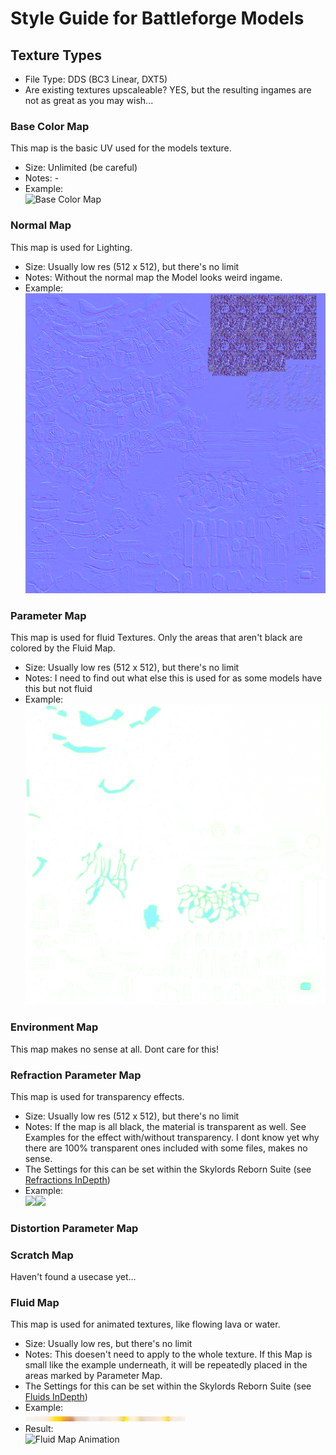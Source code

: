 # Style Guide for Battleforge Models #

## Texture Types ##
- File Type: DDS (BC3 Linear, DXT5)
- Are existing textures upscaleable? YES, but the resulting ingames are not as great as you may wish...

### Base Color Map ###
This map is the basic UV used for the models texture.
- Size: Unlimited (be careful)
- Notes: -
- Example:  
![Base Color Map](https://raw.githubusercontent.com/Maxxxel/SkylordsReborn/master/tutorial/images/Base%20Color%20Map%202.png)
### Normal Map ###
This map is used for Lighting.
- Size: Usually low res (512 x 512), but there's no limit
- Notes: Without the normal map the Model looks weird ingame.
- Example:  
![Normal Map](https://raw.githubusercontent.com/Maxxxel/SkylordsReborn/master/tutorial/images/Normal%20Map%202.png)
### Parameter Map
This map is used for fluid Textures. Only the areas that aren't black are colored by the Fluid Map.
- Size: Usually low res (512 x 512), but there's no limit
- Notes: I need to find out what else this is used for as some models have this but not fluid
- Example:  
![Parameter Map 2](https://raw.githubusercontent.com/Maxxxel/SkylordsReborn/master/tutorial/images/Parameter%20Map%202.png)
### Environment Map ###
This map makes no sense at all. Dont care for this!
### Refraction Parameter Map ###
This map is used for transparency effects.
- Size: Usually low res (512 x 512), but there's no limit
- Notes: If the map is all black, the material is transparent as well. See Examples for the effect with/without transparency. I dont know yet why there are 100% transparent ones included with some files, makes no sense.
- The Settings for this can be set within the Skylords Reborn Suite (see [Refractions InDepth](RefractionsInDepth.md))
- Example:  
<img src="https://i.gyazo.com/c0084f1555d54dac6d24da96f596291a.png" width="400"><img src="https://i.gyazo.com/c372552e42ed180e1e072d18a4c98eb6.png" width="423">
### Distortion Parameter Map ###
### Scratch Map ###
Haven't found a usecase yet...
### Fluid Map ###
This map is used for animated textures, like flowing lava or water.
- Size: Usually low res, but there's no limit
- Notes: This doesen't need to apply to the whole texture. If this Map is small like the example underneath, it will be repeatedly placed in the areas marked by Parameter Map.
- The Settings for this can be set within the Skylords Reborn Suite (see [Fluids InDepth](FluidsTutorial.md))
- Example:  
![Fluid Map](https://raw.githubusercontent.com/Maxxxel/SkylordsReborn/master/tutorial/images/Fluid%20Map.png)
- Result:  
![Fluid Map Animation](https://i.gyazo.com/1e12c3a1be18b0956a7cb9d23f318436.gif)
